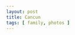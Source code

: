 ```yaml
---
layout: post
title: Cancun
tags: [ family, photos ]
---
```

<script src="https://cdn.jsdelivr.net/npm/publicalbum@latest/embed-ui.min.js" async></script>
<div class="pa-gallery-player-widget" style="640px; height:480px; display:none;"
  data-link="https://photos.app.goo.gl/RMStcYY1GMRpv1437"
  data-title="cancun"
  data-description="15 new items added to shared album">
  <object data="https://lh3.googleusercontent.com/pw/AP1GczN_i9pinrz6nci-OK5AUG-Wz3vXeQTnkIhH97oGLgOQnv7nvl02Xgqd7-1STJmdqe0bSHtjLDDoRSpR3LwwP3BSoxZPTBXhH8dw4YXvPD1OCvSLt5sr=w1920-h1080"></object>
  <object data="https://lh3.googleusercontent.com/pw/AP1GczMWETGKBePEbALMz9eGsrJ6BY7YqsL4zGQBl_lV1jPCGN7ic8OE84xaSfHkw_OTZbz_elpoRVwelxzt-Xfwe2OQXo3L80Yl-x6iepWrmMWz08zb5Kel=w1920-h1080"></object>
  <object data="https://lh3.googleusercontent.com/pw/AP1GczMy-slAM-vXEFiGsxqlR9yjS51QpnvyZb-egIS3tQE8E7cZ4NXVSX3ZTtEx0FeQhwcpQxuR0oaV6chFrNKwTtv2OI_LN7b_awGcf01-DzdazvT_fApt=w1920-h1080"></object>
  <object data="https://lh3.googleusercontent.com/pw/AP1GczOnsVhe99zvjv2QA62itOLq7n2HskBKEa8Od9Ss2AtzGJWNZs-T9LY1QBU2Rmydmhrdg0GtTmpOKYQ6F3mP_XjYpT6Pj7KQnzJTan0OZvDqIjsAN7Om=w1920-h1080"></object>
  <object data="https://lh3.googleusercontent.com/pw/AP1GczO3qWchx_m1jVmEc3U3tIRIKJivvHtJ908aLzDDILstnTjK18Kvvi6Acxo-T6H8Q7WQYyRYXhPEBxCqgXobSSWBW0oPe3OlX324odcHklLWQa7on2R8=w1920-h1080"></object>
  <object data="https://lh3.googleusercontent.com/pw/AP1GczN8UxIvyd9h-x8ISSZlgoFdz7hIoAuEYr5a3dzPQHs0og5K3MP89GBzcSQNwsl_StTqHjKN_uPRHbeV42sYDUY8Qq1UtJAVjsyxWADIWxzOupi3cPEZ=w1920-h1080"></object>
  <object data="https://lh3.googleusercontent.com/pw/AP1GczPG5ewqoMWGdYXA_kD23lb8SHCDNaKg4BtghAhQecExxPAdeUH3khEYqWPqpa4KoKDF5lkB2WeOAvn_9R2IVD74CJpHGbRPcxP7JjLkyChW2qh2P2cR=w1920-h1080"></object>
  <object data="https://lh3.googleusercontent.com/pw/AP1GczPpuS57ooaKsRPGwMO8m_HqUTFcMQNYqpF-rIhdwbmg1imGBKQfbkc1hzg9uQBh8FTxV4EeJfor1MWWTHoIPSgCLrNUgHNJsZbuu0aiUkEYLDEtPWn8=w1920-h1080"></object>
  <object data="https://lh3.googleusercontent.com/pw/AP1GczOZwAg79QI3RruoNvww9Xe8uHNXJbl8ckXOGt0pqk2bOCqbjoAVFgeQqWRSEXfvkOKmUZte2Rra59Vy8ifnfgm19WZxm3s2LyFDi6Tm_DzAPfpSV2s1=w1920-h1080"></object>
  <object data="https://lh3.googleusercontent.com/pw/AP1GczOc4glOux8zH5aOrAE9kU3tFWOz9WjxY0VoIN1Q7YtG6p2hxGVUIoTadc9hFwT2fNxNVtDUqKjZp35PrFG49BDgYeR2xWjVZT9vqwWgM-7ywUPBWbZ3=w1920-h1080"></object>
  <object data="https://lh3.googleusercontent.com/pw/AP1GczM4VtzOVG2N5VHDBfiaNp5LgBBhOLexjwkaWEGzXiEOiKFKFiNupADs8-SeTZqRK6GB90vUJ3OYKWOj9THjtOYoN-CGZPO3fy50XsQGw8fWIKtnPm7E=w1920-h1080"></object>
  <object data="https://lh3.googleusercontent.com/pw/AP1GczNZ0-BDF1vgiC9SC6wXrfqyHwB33A-3qTQBHIn8F1i223vFpHPz8HnqnnM8pL6r_bfle_uzfJJiEeW6k_6VImky8A3Hx5BpFB8Msor5JC40XZ2iNg_X=w1920-h1080"></object>
  <object data="https://lh3.googleusercontent.com/pw/AP1GczOlZMar499WqZukFu9K6O0NVqMHPijhV0rYdLymORhoaS67kZpg-_g6cc62jAI2NgmU6zZIuZTaQqj03FVR4QUS2w-eAqlN2ErbXlRUMC--czHxcN69=w1920-h1080"></object>
  <object data="https://lh3.googleusercontent.com/pw/AP1GczOqL4tgywoli_z6equOsPECD_r-96f5CAT8nRwjBeOsIAQa66QmDkLnm5Iodrwva5STmcnUvZ4tyOBCiwWA8UHTYAR2VuELQiWFqviF5behYIlwi3aN=w1920-h1080"></object>
  <object data="https://lh3.googleusercontent.com/pw/AP1GczPZ85eA0vYlHHHbca1QwA2I9WakE-qgUTk6VSkzWQN8HMO1TCj4wsdotma_g-JhvSElS1WKlaubbxNh8zwkK8kPX_qqkCpR9t1oA_WiNxVe7mxsinF4=w1920-h1080"></object>
</div>
